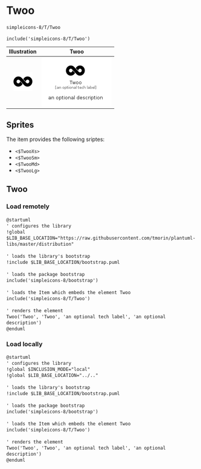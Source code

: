 # Twoo


```text
simpleicons-8/T/Twoo
```

```text
include('simpleicons-8/T/Twoo')
```



| Illustration | Twoo |
| :---: | :---: |
| ![illustration for Illustration](../../simpleicons-8/T/Twoo.png) | ![illustration for Twoo](../../simpleicons-8/T/Twoo.Local.png) |



## Sprites
The item provides the following sriptes:

- `<$TwooXs>`
- `<$TwooSm>`
- `<$TwooMd>`
- `<$TwooLg>`





## Twoo

### Load remotely
```plantuml
@startuml
' configures the library
!global $LIB_BASE_LOCATION="https://raw.githubusercontent.com/tmorin/plantuml-libs/master/distribution"

' loads the library's bootstrap
!include $LIB_BASE_LOCATION/bootstrap.puml

' loads the package bootstrap
include('simpleicons-8/bootstrap')

' loads the Item which embeds the element Twoo
include('simpleicons-8/T/Twoo')

' renders the element
Twoo('Twoo', 'Twoo', 'an optional tech label', 'an optional description')
@enduml
```

### Load locally
```plantuml
@startuml
' configures the library
!global $INCLUSION_MODE="local"
!global $LIB_BASE_LOCATION="../.."

' loads the library's bootstrap
!include $LIB_BASE_LOCATION/bootstrap.puml

' loads the package bootstrap
include('simpleicons-8/bootstrap')

' loads the Item which embeds the element Twoo
include('simpleicons-8/T/Twoo')

' renders the element
Twoo('Twoo', 'Twoo', 'an optional tech label', 'an optional description')
@enduml
```

